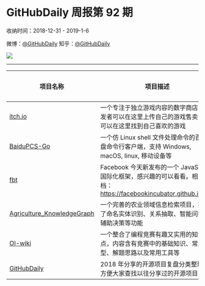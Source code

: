 # GitHubDaily 周报第 92 期

收纳时间：2018-12-31 - 2019-1-6

微博：[@GitHubDaily](https://weibo.com/GitHubDaily)
知乎：[@GitHubDaily](https://www.zhihu.com/people/githubdaily)

![](https://raw.githubusercontent.com/GitHubDaily/GitHubDaily/master/assets/weixin.png)

---

项目名称 | 项目描述 | 示例图 | 微博
--- | --- | --- | ---
[itch.io](status.github_url) | 一个专注于独立游戏内容的数字商店，开发者可以在这里上传自己的游戏售卖，也可以在这里找到自己喜欢的游戏 | ![](http://wx4.sinaimg.cn/large/006fiYtfgy1fyw4iev5kzj31ap0u018b.jpg) | [![](https://raw.githubusercontent.com/GitHubDaily/GitHubDaily/master/assets/sina_logo.png)](https://weibo.com/5722964389/HaE4zwonV)
[BaiduPCS-Go](status.github_url) | 一个仿 Linux shell 文件处理命令的百度网盘命令行客户端，支持 Windows, macOS, linux, 移动设备等 | ![](http://wx1.sinaimg.cn/large/006fiYtfgy1fyv1oajesij30u032vb29.jpg) | [![](https://raw.githubusercontent.com/GitHubDaily/GitHubDaily/master/assets/sina_logo.png)](https://weibo.com/5722964389/HauE4mekH)
[fbt](status.github_url) |  Facebook 今天新发布的一个 JavaScript 国际化框架，感兴趣的可以看看。相关文档：https://facebookincubator.github.io/fbt/ | ![](http://wx1.sinaimg.cn/large/006fiYtfgy1fyuq4mnux1j31cj0u0tfj.jpg) | [![](https://raw.githubusercontent.com/GitHubDaily/GitHubDaily/master/assets/sina_logo.png)](https://weibo.com/5722964389/Hapismahi)
[Agriculture_KnowledgeGraph](status.github_url) | 一个完善的农业领域信息检索项目，提供了命名实体识别、关系抽取、智能问答、辅助决策等功能 | ![](http://wx3.sinaimg.cn/large/006fiYtfgy1fysegoefb5j30x80mqqaj.jpg) | [![](https://raw.githubusercontent.com/GitHubDaily/GitHubDaily/master/assets/sina_logo.png)](https://weibo.com/5722964389/HabN5CfFk)
[OI-wiki](status.github_url) | 一个整合了编程竞赛有趣又实用的知识站点，内容含有竞赛中的基础知识、常见题型、解题思路以及常用工具等 | ![](http://wx1.sinaimg.cn/large/006fiYtfgy1fyrh1r9i8ej30u01741kx.jpg) | [![](https://raw.githubusercontent.com/GitHubDaily/GitHubDaily/master/assets/sina_logo.png)](https://weibo.com/5722964389/Ha2mA8bPA)
[GitHubDaily](status.github_url) | 2018 年分享的开源项目复盘分类整理，方便大家查找以往分享过的开源项目 | ![](http://wx1.sinaimg.cn/large/006fiYtfgy1fyq85ya2nnj30u04hwkjn.jpg) | [![](https://raw.githubusercontent.com/GitHubDaily/GitHubDaily/master/assets/sina_logo.png)](https://weibo.com/5722964389/H9SW5C1fh)
